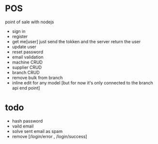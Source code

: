# POS
point of sale with nodejs


- sign in 
- register
- get me[user] just send the tokken and the server return the user
- update user
- reset password
- email validation
- machine CRUD
- supplier CRUD
- branch CRUD
- remove bulk from branch
- inline edit for any model [but for now it's only connected to the branch api end point]
# todo
- hash password
- vaild email
- solve sent email as spam
- remove [/login/error , /login/success]